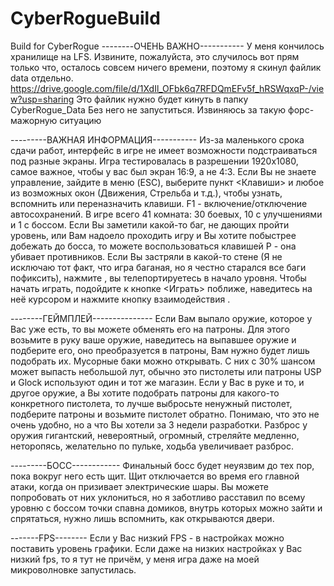 # CyberRogueBuild
Build for CyberRogue
--------ОЧЕНЬ ВАЖНО-----------
У меня кончилось хранилище на LFS. Извините, пожалуйста, это случилось вот прям только что, осталось совсем ничего времени, поэтому я скинул файлик data отдельно. https://drive.google.com/file/d/1XdIl_OFbk6q7RFDQmEFv5f_hRSWqxqP-/view?usp=sharing
Это файлик нужно будет кинуть в папку CyberRogue_Data
Без него не запуститься. Извиняюсь за такую форс-мажорную ситуацию

---------ВАЖНАЯ ИНФОРМАЦИЯ-----------
Из-за маленького срока сдачи работ, интерфейс в игре не имеет возможности подстраиваться под разные экраны. Игра тестировалась в разрешении 1920x1080, самое важное, чтобы у вас был экран 16:9, а не 4:3.
Если Вы не знаете управление, зайдите в меню (ESC), выберите пункт <Клавиши> и любое из возможных окон (Движения, Стрельба и т.д.), чтобы узнать, вспомнить или переназначить клавиши.
F1 - включение/отключение автосохранений.
В игре всего 41 комната: 30 боевых, 10 с улучшениями и 1 с боссом.
Если Вы заметили какой-то баг, не дающих пройти уровень, или Вам надоело проходить игру и Вы хотите побыстрее добежать до босса, то можете воспользоваться клавишей P - она убивает противников.
Если Вы застряли в какой-то стене (Я не исключаю тот факт, что игра баганая, но я честно старался все баги пофиксить), нажмите <O>, вы телепортируетесь в начало уровня.
Чтобы начать играть, подойдите к кнопке <Играть> поближе, наведитесь на неё курсором и нажмите кнопку взаимодействия <E>.
  
--------ГЕЙМПЛЕЙ---------------
Если Вам выпало оружие, которое у Вас уже есть, то вы можете обменять его на патроны. Для этого возьмите в руку ваше оружие, наведитесь на выпавшее оружие и подберите его, оно преобразуется в патроны, Вам нужно будет лишь подобрать их.
Мусорные баки можно открывать. С них с 30% шансом может выпасть небольшой лут, обычно это пистолеты или патроны
USP и Glock используют один и тот же магазин. Если у Вас в руке и то, и другое оружие, а Вы хотите подобрать патроны для какого-то конкретного пистолета, то лучше выбросьте ненужный пистолет, подберите патроны и возьмите пистолет обратно. Понимаю, что это не очень удобно, но а что Вы хотели за 3 недели разработки.
Разброс у оружия гигантский, невероятный, огромный, стреляйте медленно, неторопясь, желательно по пульке, ходьба увеличивает разброс.

---------БОСС------------
Финальный босс будет неуязвим до тех пор, пока вокруг него есть щит. Щит отключается во время его главной атаки, когда он призивает электрические шары. Вы можете попробовать от них уклониться, но я заботливо расставил по всему уровню с боссом точки спавна домиков, внутрь которых можно зайти и спрятаться, нужно лишь вспомнить, как открываются двери.
  
-------FPS--------
Если у Вас низкий FPS - в настройках можно поставить уровень графики. Если даже на низких настройках у Вас низкий fps, то я тут не причём, у меня игра даже на моей микроволновке запустилась.
